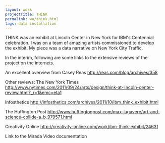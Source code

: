 ```yaml
---
layout: work
projectTitle: THINK
permalink: wo/think.html
tags: data installation
---
```

THINK was an exhibit at Lincoln Center in New York for IBM's Centennial celebration. I was on a team of amazing artists commissioned to develop the exhibit. My piece was a data narrative on New York City Traffic.


In the interim, following are some links to the extensive reviews of the project on the internets.



An excellent overview from
Casey Reas
http://reas.com/blog/archives/358


Other reviews:
The New York Times
http://www.nytimes.com/2011/09/24/arts/design/think-at-lincoln-center-review.html?_r=1&emc=eta1

Infosthetics
http://infosthetics.com/archives/2011/10/ibm_think_exhibit.html

The Huffington Post
http://www.huffingtonpost.com/max-lugavere/art-and-science-collide-a_b_979571.html

Creativity Online
http://creativity-online.com/work/ibm-think-exhibit/24631

Link to the Mirada Video documentation












